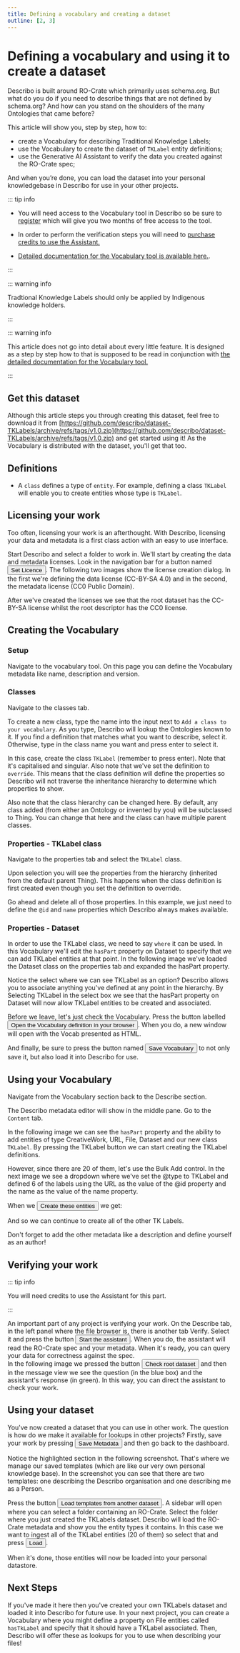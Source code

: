 ```yaml
---
title: Defining a vocabulary and creating a dataset
outline: [2, 3]
---
```


# Defining a vocabulary and using it to create a dataset

Describo is built around RO-Crate which primarily uses schema.org. But what do you do if you need to
describe things that are not defined by schema.org? And how can you stand on the shoulders of the
many Ontologies that came before?

This article will show you, step by step, how to:

-   create a Vocabulary for describing Traditional Knowledge Labels;
-   use the Vocabulary to create the dataset of `TKLabel` entity definitions;
-   use the Generative AI Assistant to verify the data you created against the RO-Crate spec;

And when you’re done, you can load the dataset into your personal knowledgebase in Describo for use
in your other projects.

::: tip info

-   You will need access to the Vocabulary tool in Describo so be sure to
    [register](/docs/guide/register.html) which will give you two months of free access to the tool.

-   In order to perform the verification steps you will need to
    [purchase credits to use the Assistant.](/docs/guide/purchase-credits.html)

-   [Detailed documentation for the Vocabulary tool is available here.](/docs/guide/vocabulary.html).

:::

::: warning info

Tradtional Knowledge Labels should only be applied by Indigenous knowledge holders.

:::

::: warning info

This article does not go into detail about every little feature. It is designed as a step by step
how to that is supposed to be read in conjunction with
[the detailed documentation for the Vocabulary tool.](/docs/guide/vocabulary.html)

:::

## Get this dataset

Although this article steps you through creating this dataset, feel free to download it from
[https://github.com/describo/dataset-TKLabels/archive/refs/tags/v1.0.zip](https://github.com/describo/dataset-TKLabels/archive/refs/tags/v1.0.zip)
and get started using it! As the Vocabulary is distributed with the dataset, you'll get that too.

## Definitions

-   A `class` defines a type of `entity`. For example, defining a class `TKLabel` will enable you to
    create entities whose type is `TKLabel`.

## Licensing your work

Too often, licensing your work is an afterthought. With Describo, licensing your data and metadata
is a first class action with an easy to use interface.

<div class="my-6">
Start Describo and select a folder to work in. We'll start by creating the data and metadata
licenses. Look in the navigation bar for a button named
<Button>Set Licence</Button>. The following two images show the license
creation dialog. In the first we're defining the data license (CC-BY-SA 4.0) and in the second, the
metadata license (CC0 Public Domain).
</div>

<div class="flex flex-col space-y-1 md:flex-row md:space-x-1 md:space-y-0 my-6">
    <ImageComponent src="/images/articles/creating-a-dataset/dataset1.webp"></ImageComponent>
    <ImageComponent src="/images/articles/creating-a-dataset/dataset3.webp"></ImageComponent>
</div>

After we've created the licenses we see that the root dataset has the CC-BY-SA license whilst the
root descriptor has the CC0 license.

<div class="flex flex-col space-y-1 md:flex-row md:space-x-1 my-6">
    <ImageComponent src="/images/articles/creating-a-dataset/dataset2.webp"></ImageComponent>
    <ImageComponent src="/images/articles/creating-a-dataset/dataset4.webp"></ImageComponent>
</div>

## Creating the Vocabulary

### Setup

Navigate to the vocabulary tool. On this page you can define the Vocabulary metadata like name,
description and version.

<ImageComponent src="/images/articles/creating-a-dataset/dataset5.webp"></ImageComponent>

### Classes

Navigate to the classes tab.

To create a new class, type the name into the input next to `Add a class to your vocabulary`. As you
type, Describo will lookup the Ontologies known to it. If you find a definition that matches what
you want to describe, select it. Otherwise, type in the class name you want and press enter to
select it.

In this case, create the class `TKLabel` (remember to press enter). Note that it's capitalised and
singular. Also note that we've set the definition to `override`. This means that the class
definition will define the properties so Describo will not traverse the inheritance hierarchy to
determine which properties to show.

Also note that the class hierarchy can be changed here. By default, any class added (from either an
Ontology or invented by you) will be subclassed to Thing. You can change that here and the class can
have multiple parent classes.

<ImageComponent src="/images/articles/creating-a-dataset/dataset6.webp"></ImageComponent>

### Properties - TKLabel class

Navigate to the properties tab and select the `TKLabel` class.

Upon selection you will see the properties from the hierarchy (inherited from the default parent
Thing). This happens when the class definition is first created even though you set the definition
to override.

Go ahead and delete all of those properties. In this example, we just need to define the `@id` and
`name` properties which Describo always makes available.

<div class="flex flex-col space-y-1 md:flex-row md:space-x-1 md:space-y-0 my-6">
    <ImageComponent src="/images/articles/creating-a-dataset/dataset7.webp"></ImageComponent>
    <ImageComponent src="/images/articles/creating-a-dataset/dataset8.webp"></ImageComponent>
</div>

### Properties - Dataset

In order to use the TKLabel class, we need to say `where` it can be used. In this Vocabulary we'll
edit the `hasPart` property on Dataset to specify that we can add TKLabel entities at that point. In
the following image we've loaded the Dataset class on the properties tab and expanded the hasPart
property.

Notice the select where we can see TKLabel as an option? Describo allows you to associate anything
you've defined at any point in the hierarchy. By Selecting TKLabel in the select box we see that the
hasPart property on Dataset will now allow TKLabel entities to be created and associated.

<div class="flex flex-col space-y-1 md:flex-row md:space-x-1 md:space-y-0 my-6">
    <ImageComponent src="/images/articles/creating-a-dataset/dataset9.webp"></ImageComponent>
    <ImageComponent src="/images/articles/creating-a-dataset/dataset10.webp"></ImageComponent>
</div>

<div class="my-2">
Before we leave, let's just check the Vocabulary. Press the button labelled <Button>Open the
Vocabulary definition in your browser</Button>. When you do, a new window will open with the Vocab
presented as HTML.
</div>

<ImageComponent src="/images/articles/creating-a-dataset/dataset11.webp"></ImageComponent>

<div class="my-6">
And finally, be sure to press the button named <Button>Save Vocabulary</Button> to not only save it,
but also load it into Describo for use.
</div>

## Using your Vocabulary

Navigate from the Vocabulary section back to the Describe section.

The Describo metadata editor will show in the middle pane. Go to the `Content` tab.

In the following image we can see the `hasPart` property and the ability to add entities of type
CreativeWork, URL, File, Dataset and our new class `TKLabel`. By pressing the TKLabel button we can
start creating the TKLabel definitions.

<ImageComponent src="/images/articles/creating-a-dataset/dataset12.webp"></ImageComponent>

However, since there are 20 of them, let's use the Bulk Add control. In the next image we see a
dropdown where we've set the @type to TKLabel and defined 6 of the labels using the URL as the value
of the @id property and the name as the value of the name property.

<ImageComponent src="/images/articles/creating-a-dataset/dataset13.webp"></ImageComponent>

<div class="my-6">
When we <Button>Create these entities</Button> we get:
</div>

<ImageComponent src="/images/articles/creating-a-dataset/dataset14.webp"></ImageComponent>

And so we can continue to create all of the other TK Labels.

Don't forget to add the other metadata like a description and define yourself as an author!

## Verifying your work

::: tip info

You will need credits to use the Assistant for this part.

:::

<div class="my-6">
An important part of any project is verifying your work. On the Describe tab, in the left panel
where the file browser is, there is another tab Verify. Select it and press the button
<Button>Start the assistant</Button>. When you do, the assistant will read the RO-Crate spec and
your metadata. When it's ready, you can query your data for correctness against the spec.
</div>

<div class="flex flex-col space-y-1 md:flex-row md:space-x-1 md:space-y-0 my-6">
    <ImageComponent src="/images/articles/creating-a-dataset/dataset15.webp"></ImageComponent>
    <ImageComponent src="/images/articles/creating-a-dataset/dataset16.webp"></ImageComponent>
</div>

<div class="my-6">
In the following image we pressed the button <Button>Check root dataset</Button> and then in the
message view we see the question (in the blue box) and the assistant's response (in green). In this
way, you can direct the assistant to check your work.
</div>

<ImageComponent src="/images/articles/creating-a-dataset/dataset17.webp"></ImageComponent>

## Using your dataset

<div class="my-6">
You've now created a dataset that you can use in other work. The question is how do we make it
available for lookups in other projects? Firstly, save your work by pressing <Button>Save
Metadata</Button> and then go back to the dashboard.
</div>

Notice the highlighted section in the following screenshot. That's where we manage our saved
templates (which are like our very own personal knowledge base). In the screenshot you can see that
there are two templates: one describing the Describo organisation and one describing me as a Person.

<ImageComponent src="/images/articles/creating-a-dataset/dataset18.webp"></ImageComponent>

<div class="my-6">
Press the button <Button>Load templates from another dataset</Button>. A sidebar will open where you
can select a folder containing an RO-Crate. Select the folder where you just created the TKLabels
dataset. Describo will load the RO-Crate metadata and show you the entity types it contains. In this
case we want to ingest all of the TKLabel entities (20 of them) so select that and press
<Button>Load</Button>.
</div>

<ImageComponent src="/images/articles/creating-a-dataset/dataset19.webp"></ImageComponent>

When it's done, those entities will now be loaded into your personal datastore.

<ImageComponent src="/images/articles/creating-a-dataset/dataset20.webp"></ImageComponent>

## Next Steps

If you've made it here then you've created your own TKLabels dataset and loaded it into Describo for
future use. In your next project, you can create a Vocabulary where you might define a property on
File entities called `hasTkLabel` and specify that it should have a TKLabel associated. Then,
Describo will offer these as lookups for you to use when describing your files!

<Disqus />
